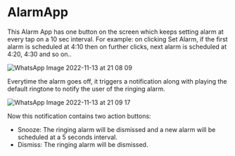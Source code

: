 # AlarmApp

This Alarm App has one button on the screen which keeps setting alarm at every tap on a 10 sec interval.
For example: on clicking Set Alarm, if the first alarm is scheduled at 4:10 then on further clicks, next alarm is scheduled at 4:20, 4:30 and so on..

![WhatsApp Image 2022-11-13 at 21 08 09](https://user-images.githubusercontent.com/67803800/201532402-c6fc4f13-6ccd-4068-8b72-410a93b20bf1.jpeg)


Everytime the alarm goes off, it triggers a notification along with playing the default ringtone to notify the user of the ringing alarm.

![WhatsApp Image 2022-11-13 at 21 09 17](https://user-images.githubusercontent.com/67803800/201532506-a9d2deb5-ca3b-46e2-a3bb-1a7be5673cb4.jpeg)

Now this notification contains two action buttons:
- Snooze: The ringing alarm will be dismissed and a new alarm will be scheduled at a 5 seconds interval.
- Dismiss: The ringing alarm will be dismissed.

